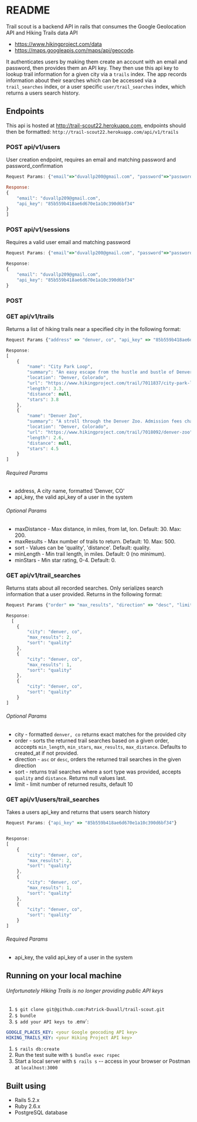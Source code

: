 # README

Trail scout is a backend API in rails that consumes the Google Geolocation API and Hiking Trails data API
- https://www.hikingproject.com/data
- https://maps.googleapis.com/maps/api/geocode.

It authenticates users by making them create an account with an email and password, then provides them an API key. They then use this api key to lookup trail information for a given city via a `trails` index. The app records information about their searches which can be accessed via a `trail_searches` index, or a user specific `user/trail_searches` index, which returns a users search history.


## Endpoints

This api is hosted at http://trail-scout22.herokuapp.com, endpoints should then be formatted: `http://trail-scout22.herokuapp.com/api/v1/trails`

### POST api/v1/users
User creation endpoint, requires an email and matching password and password_confirmation
```javascript
Request Params: {"email"=>"duvallp200@gmail.com", "password"=>"password", "password_confirmation"=>"password"

Response:
{
    "email": "duvallp209@gmail.com",
    "api_key": "85b559b418ae6d670e1a10c390d6bf34"
}
]
```
### POST api/v1/sessions
Requires a valid user email and matching password 
```javascript
Request Params: {"email"=>"duvallp200@gmail.com", "password"=>"password"}

Response:
{
    "email": "duvallp209@gmail.com",
    "api_key": "85b559b418ae6d670e1a10c390d6bf34"
}

``` 

### POST 

### GET api/v1/trails
Returns a list of hiking trails near a specified city in the following format:
```javascript
Request Params {"address" => "denver, co", "api_key" => "85b559b418ae6d670e1a10c390d6bf34", "limit" => "2"}

Response:
[
    {
        "name": "City Park Loop",
        "summary": "An easy escape from the hustle and bustle of Denver's city limits.",
        "location": "Denver, Colorado",
        "url": "https://www.hikingproject.com/trail/7011837/city-park-loop",
        "length": 3.3,
        "distance": null,
        "stars": 3.8
    },
    {
        "name": "Denver Zoo",
        "summary": "A stroll through the Denver Zoo. Admission fees charged to access this trail",
        "location": "Denver, Colorado",
        "url": "https://www.hikingproject.com/trail/7018092/denver-zoo",
        "length": 2.6,
        "distance": null,
        "stars": 4.5
    }
]
``` 
###### Required Params
- address, A city name, formatted 'Denver, CO'
- api_key, the valid api_key of a user in the system

###### Optional Params
- maxDistance - Max distance, in miles, from lat, lon. Default: 30. Max: 200. 
- maxResults - Max number of trails to return. Default: 10. Max: 500.
- sort - Values can be 'quality', 'distance'. Default: quality.
- minLength - Min trail length, in miles. Default: 0 (no minimum).
- minStars - Min star rating, 0-4. Default: 0.

### GET api/v1/trail_searches
Returns stats about all recorded searches. Only serializes search information that a user provided. Returns in the following format:
```javascript
Request Params {"order" => "max_results", "direction" => "desc", "limit" => "3"}

Response:
  [
    {
        "city": "denver, co",
        "max_results": 2,
        "sort": "quality"
    },
    {
        "city": "denver, co",
        "max_results": 1,
        "sort": "quality"
    },
    {
        "city": "denver, co",
        "sort": "quality"
    }
]
```
###### Optional Params
- city - formatted `denver, co` returns exact matches for the provided city 
- order - sorts the returned trail searches based on a given order, acccepts `min_length`, `min_stars`, `max_results`, `max_distance`. Defaults to created_at if not provided.
- direction - `asc` or `desc`, orders the returned trail searches in the given direction
- sort - returns trail searches where a sort type was provided, accepts `quality` and `distance`. Returns null values last.
- limit - limit number of returned results, default 10

### GET api/v1/users/trail_searches
Takes a users api_key and returns that users search history
```javascript
Request Params: {"api_key" => "85b559b418ae6d670e1a10c390d6bf34"}


Response:
[
    {
        "city": "denver, co",
        "max_results": 2,
        "sort": "quality"
    },
    {
        "city": "denver, co",
        "max_results": 1,
        "sort": "quality"
    },
    {
        "city": "denver, co",
        "sort": "quality"
    }
]
```
###### Required Params
- api_key, the valid api_key of a user in the system


## Running on your local machine
###### Unfortunately Hiking Trails is no longer providing public API keys
1. `$ git clone git@github.com:Patrick-Duvall/trail-scout.git`
1. `$ bundle`
1. `$ add your API keys to `.env`: 
```yml
GOOGLE_PLACES_KEY: <your Google geocoding API key>
HIKING_TRAILS_KEY: <your Hiking Project API key>
```
1. `$ rails db:create`
1. Run the test suite with `$ bundle exec rspec`
1. Start a local server with `$ rails s` -- access in your browser or Postman at `localhost:3000`

## Built using
- Rails 5.2.x 
- Ruby 2.6.x
- PostgreSQL database
